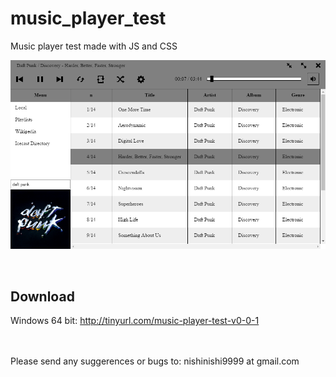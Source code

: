 # music_player_test
Music player test made with JS and CSS

![screenshot](./screenshot.PNG)

<br>
<h2>Download</h2>

Windows 64 bit: http://tinyurl.com/music-player-test-v0-0-1

<br><br>
Please send any suggerences or bugs to: nishinishi9999 at gmail.com

